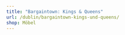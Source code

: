 ```yaml
---
title: "Bargaintown: Kings & Queens"
url: /dublin/bargaintown-kings-und-queens/
shop: Möbel
---
```

